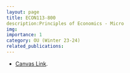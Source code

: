 ```yaml
---
layout: page
title: ECON113-800
description:Principles of Economics - Micro
img:
importance: 1
category: OU (Winter 23-24)
related_publications:
---
```


+ [Canvas Link](https://canvas.ou.edu/courses/302175).
